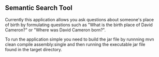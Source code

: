 ## Semantic Search Tool

Currently this application allows you ask questions about someone's place of birth by formulating questions such as "What is the birth place of David Cameron?" or "Where was David Cameron born?".

To run the application simple you need to build the jar file by runnning
    mvn clean compile assembly:single
and then running the executable jar file found in the target directory.
